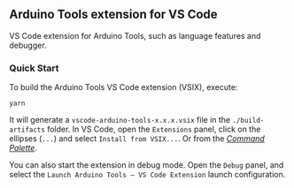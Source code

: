 ## Arduino Tools extension for VS Code

VS Code extension for Arduino Tools, such as language features and debugger.

### Quick Start
To build the Arduino Tools VS Code extension (VSIX), execute:
```
yarn
```

It will generate a `vscode-arduino-tools-x.x.x.vsix` file in the `./build-artifacts` folder.
In VS Code, open the `Extensions` panel, click on the ellipses (`...`) and select `Install from VSIX...`.
Or from the [_Command Palette_](https://code.visualstudio.com/docs/editor/extension-gallery#_install-from-a-vsix).

You can also start the extension in debug mode.
Open the `Debug` panel, and select the `Launch Arduino Tools – VS Code Extension` launch configuration.
